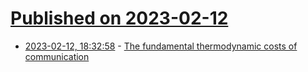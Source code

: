 # [Published on 2023-02-12](index.md)

* [2023-02-12, 18:32:58](https://news.ycombinator.com/item?id=34765393) - [The fundamental thermodynamic costs of communication](https://arxiv.org/abs/2302.04320)

